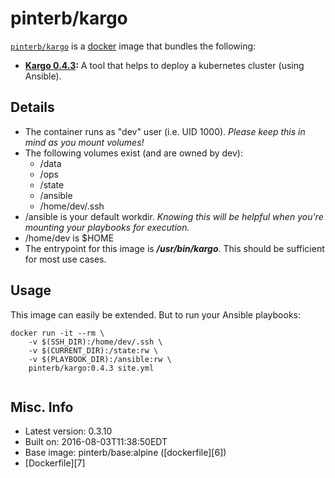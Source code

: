 # pinterb/kargo  

[`pinterb/kargo`][1] is a [docker][2] image that bundles the following:  
* **[Kargo 0.4.3][4]:** A tool that helps to deploy a kubernetes cluster (using Ansible).  

## Details
* The container runs as "dev" user (i.e. UID 1000). *Please keep this in mind as you mount volumes!* 
* The following volumes exist (and are owned by dev):  
  - /data
  - /ops
  - /state
  - /ansible
  - /home/dev/.ssh
* /ansible is your default workdir. *Knowing this will be helpful when you're mounting your playbooks for execution.*   
* /home/dev is $HOME
* The entrypoint for this image is ***/usr/bin/kargo***.  This should be sufficient for most use cases.

## Usage 
This image can easily be extended.  But to run your Ansible playbooks:

````
docker run -it --rm \
	-v $(SSH_DIR):/home/dev/.ssh \
	-v $(CURRENT_DIR):/state:rw \
	-v $(PLAYBOOK_DIR):/ansible:rw \
	pinterb/kargo:0.4.3 site.yml
		
````

## Misc. Info 
* Latest version: 0.3.10   
* Built on: 2016-08-03T11:38:50EDT   
* Base image: pinterb/base:alpine ([dockerfile][6])  
* [Dockerfile][7]

[1]: https://hub.docker.com/r/pinterb/kargo/   
[2]: https://docker.com 
[3]: http://www.ansible.com/home  
[4]: https://github.com/kubespray/kargo-cli
